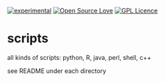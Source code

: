 [![experimental](http://badges.github.io/stability-badges/dist/experimental.svg)](http://github.com/badges/stability-badges)
[![Open Source Love](https://badges.frapsoft.com/os/v1/open-source.svg?v=103)](https://github.com/ellerbrock/open-source-badge/)
[![GPL Licence](https://badges.frapsoft.com/os/gpl/gpl.svg?v=103)](https://opensource.org/licenses/GPL-3.0/)

# scripts
all kinds of scripts: python, R, java, perl, shell, c++

see README under each directory

